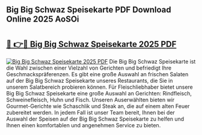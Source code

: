 ## Big Big Schwaz Speisekarte PDF Download Online 2025 AoSOi

# <h2><a href="http://gcbinuz.nevu.top/?p=Big+Big+Schwaz+Speisekarte">🔗 👉🔴 Big Big Schwaz Speisekarte 2025 PDF</a></h2>

[![Big Big Schwaz Speisekarte 2025 PDF](https://i.imgur.com/dBaPXMq.png)](http://gcbinuz.nevu.top/?p=Big+Big+Schwaz+Speisekarte)
Die Big Big Schwaz Speisekarte ist die Wahl zwischen einer Vielzahl von Gerichten und befriedigt Ihre Geschmackspräferenzen. Es gibt eine große Auswahl an frischen Salaten auf der Big Big Schwaz Speisekarte unseres Restaurants, die Sie in unserem Salatbereich probieren können. Für Fleischliebhaber bietet unsere Big Big Schwaz Speisekarte eine große Auswahl an Gerichten: Rindfleisch, Schweinefleisch, Huhn und Fisch. Unseren Auserwählten bieten wir Gourmet-Gerichte wie Schaschlik und Steak an, die auf einem alten Feuer zubereitet werden. In jedem Fall ist unser Team bereit, Ihnen bei der Auswahl der Speisen auf der Big Big Schwaz Speisekarte zu helfen und Ihnen einen komfortablen und angenehmen Service zu bieten.
